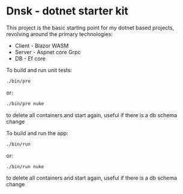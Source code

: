 Dnsk - dotnet starter kit
=========================

This project is the basic starting point for my dotnet based projects, 
revolving around the primary technologies:

* Client - Blazor WASM
* Server - Aspnet core Grpc
* DB - Ef core


To build and run unit tests:
```bash
./bin/pre
```
or:
```bash
./bin/pre nuke
```
to delete all containers and start again, useful if there is a db schema change

To build and run the app:
```bash
./bin/run
```
or:
```bash
./bin/run nuke
```
to delete all containers and start again, useful if there is a db schema change